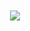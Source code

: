 <div class="intro">

  ![](../../assets/img/monarch-logo-white-stacked.png)

  <embedded-autocomplete
    :home-search="true"
    :show-search-button="true"
    :auto-focus="true"
  />

</div>

<script>
  import MonarchAutocomplete from "@/components/MonarchAutocomplete.vue";

  export default {
    name: "Home",
    components: {
      "embedded-autocomplete": MonarchAutocomplete
    }
  };
</script>

<style lang="scss">
  @import "~@/style/variables";

  div.intro {
    margin: auto;
    padding: 20px;
    text-align: center;
    color: white;
    background-color: $monarch-bg-color;
    height: 275px;

    vertical-align: middle;

    img {
      max-height: 80px;
    }

    h4 {
      font-size: 20px;
    }

    @media (min-width: $grid-float-breakpoint) {
      h4 {
        font-size: 24px;
      }
    }
  }
</style>

